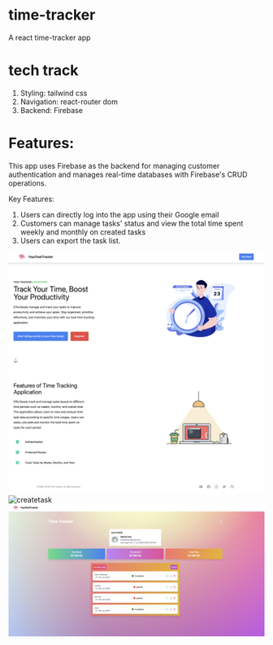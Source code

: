 # time-tracker

A react time-tracker app

# tech track

1. Styling: tailwind css
2. Navigation: react-router dom
3. Backend: Firebase

# Features:

This app uses Firebase as the backend for managing customer authentication and manages real-time databases with Firebase's CRUD operations.

Key Features:

1. Users can directly log into the app using their Google email
2. Customers can manage tasks' status and view the total time spent weekly and monthly on created tasks
3. Users can export the task list.

![homepage](./public/doc/homepage.png)
![createtask](./public/doc/create%20task.png)
![tasktracker](./public/doc/task%20tracker.png)
